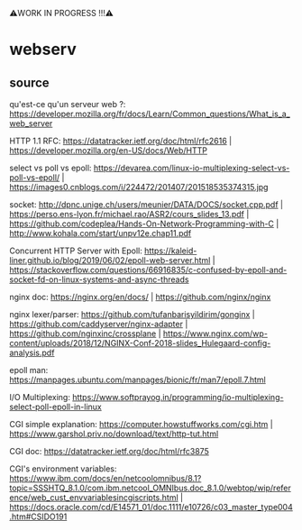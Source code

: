 ⚠️WORK IN PROGRESS !!!⚠️
# webserv

## source

qu'est-ce qu'un serveur web ?:
	https://developer.mozilla.org/fr/docs/Learn/Common_questions/What_is_a_web_server

HTTP 1.1 RFC:
	https://datatracker.ietf.org/doc/html/rfc2616	|	
	https://developer.mozilla.org/en-US/docs/Web/HTTP

select vs poll vs epoll:
	https://devarea.com/linux-io-multiplexing-select-vs-poll-vs-epoll/	|	
	https://images0.cnblogs.com/i/224472/201407/201518535374315.jpg

socket:
	http://dpnc.unige.ch/users/meunier/DATA/DOCS/socket.cpp.pdf	|	
	https://perso.ens-lyon.fr/michael.rao/ASR2/cours_slides_13.pdf	|
	https://github.com/codeplea/Hands-On-Network-Programming-with-C	|
	http://www.kohala.com/start/unpv12e.chap11.pdf

Concurrent HTTP Server with Epoll:
	https://kaleid-liner.github.io/blog/2019/06/02/epoll-web-server.html	|
	https://stackoverflow.com/questions/66916835/c-confused-by-epoll-and-socket-fd-on-linux-systems-and-async-threads

nginx doc:
	https://nginx.org/en/docs/	|
	https://github.com/nginx/nginx

nginx lexer/parser:
	https://github.com/tufanbarisyildirim/gonginx	|
	https://github.com/caddyserver/nginx-adapter	|
	https://github.com/nginxinc/crossplane		|
	https://www.nginx.com/wp-content/uploads/2018/12/NGINX-Conf-2018-slides_Hulegaard-config-analysis.pdf

epoll man:
	https://manpages.ubuntu.com/manpages/bionic/fr/man7/epoll.7.html

I/O Multiplexing:
	https://www.softprayog.in/programming/io-multiplexing-select-poll-epoll-in-linux

CGI simple explanation:
	https://computer.howstuffworks.com/cgi.htm |
	https://www.garshol.priv.no/download/text/http-tut.html

CGI doc:
	https://datatracker.ietf.org/doc/html/rfc3875

CGI's environment variables:
	https://www.ibm.com/docs/en/netcoolomnibus/8.1?topic=SSSHTQ_8.1.0/com.ibm.netcool_OMNIbus.doc_8.1.0/webtop/wip/reference/web_cust_envvariablesincgiscripts.html |
	https://docs.oracle.com/cd/E14571_01/doc.1111/e10726/c03_master_type004.htm#CSIDO191
